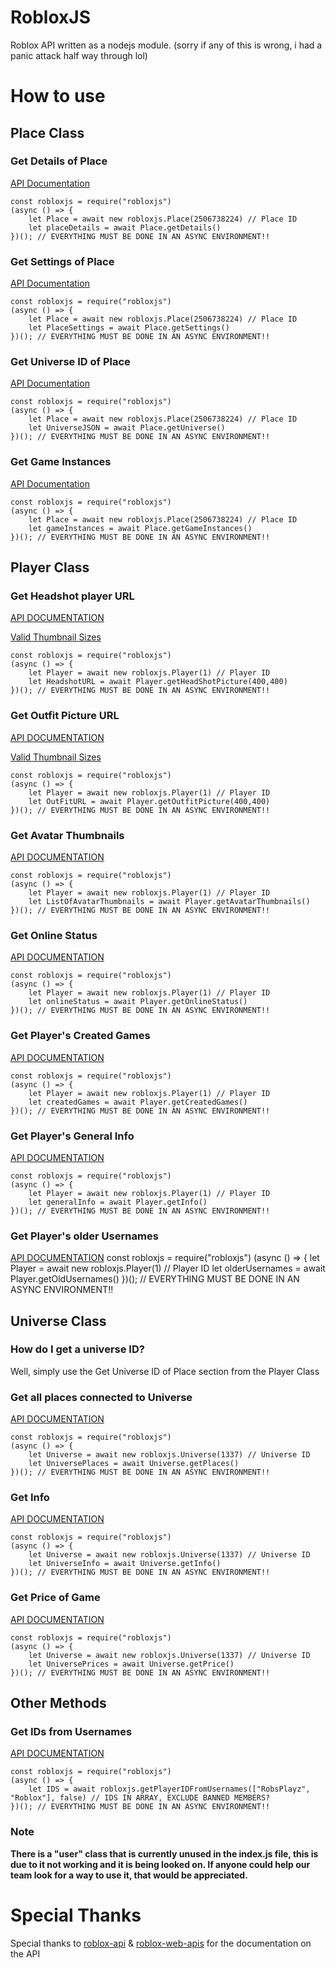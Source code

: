 # RobloxJS
Roblox API written as a nodejs module.
(sorry if any of this is wrong, i had a panic attack half way through lol)
# How to use

## Place Class

### Get Details of Place

<a href=https://github.com/S0ftwareUpd8/roblox-api#get-place-details>API Documentation</a>

    const robloxjs = require("robloxjs")
    (async () => {
        let Place = await new robloxjs.Place(2506738224) // Place ID
        let placeDetails = await Place.getDetails()
    })(); // EVERYTHING MUST BE DONE IN AN ASYNC ENVIRONMENT!!

### Get Settings of Place
<a href=https://github.com/S0ftwareUpd8/roblox-api#get-place-settings>API Documentation</a>

    const robloxjs = require("robloxjs")
    (async () => {
        let Place = await new robloxjs.Place(2506738224) // Place ID
        let PlaceSettings = await Place.getSettings()
    })(); // EVERYTHING MUST BE DONE IN AN ASYNC ENVIRONMENT!!

### Get Universe ID of Place
<a href=https://github.com/S0ftwareUpd8/roblox-api#get-universe-containing-place>API Documentation</a>

    const robloxjs = require("robloxjs")
    (async () => {
        let Place = await new robloxjs.Place(2506738224) // Place ID
        let UniverseJSON = await Place.getUniverse()
    })(); // EVERYTHING MUST BE DONE IN AN ASYNC ENVIRONMENT!!

### Get Game Instances
<a href=https://games.roblox.com/docs#!/GameInstances/get_v1_games_placeId_servers_serverType>API Documentation</a>

    const robloxjs = require("robloxjs")
    (async () => {
        let Place = await new robloxjs.Place(2506738224) // Place ID
        let gameInstances = await Place.getGameInstances()
    })(); // EVERYTHING MUST BE DONE IN AN ASYNC ENVIRONMENT!!

## Player Class

### Get Headshot player URL
<a href=https://github.com/matthewdean/roblox-web-apis#search-apis>API DOCUMENTATION</a>

<a href=https://github.com/matthewdean/roblox-web-apis#valid-thumbnail-sizes>Valid Thumbnail Sizes</a>


    const robloxjs = require("robloxjs")
    (async () => {
        let Player = await new robloxjs.Player(1) // Player ID
        let HeadshotURL = await Player.getHeadShotPicture(400,400)
    })(); // EVERYTHING MUST BE DONE IN AN ASYNC ENVIRONMENT!!


### Get Outfit Picture URL
<a href=https://github.com/matthewdean/roblox-web-apis#search-apis>API DOCUMENTATION</a>

<a href=https://github.com/matthewdean/roblox-web-apis#valid-thumbnail-sizes>Valid Thumbnail Sizes</a>


    const robloxjs = require("robloxjs")
    (async () => {
        let Player = await new robloxjs.Player(1) // Player ID
        let OutFitURL = await Player.getOutfitPicture(400,400)
    })(); // EVERYTHING MUST BE DONE IN AN ASYNC ENVIRONMENT!!

### Get Avatar Thumbnails
<a href=https://github.com/matthewdean/roblox-web-apis#search-apis>API DOCUMENTATION</a>

    const robloxjs = require("robloxjs")
    (async () => {
        let Player = await new robloxjs.Player(1) // Player ID
        let ListOfAvatarThumbnails = await Player.getAvatarThumbnails()
    })(); // EVERYTHING MUST BE DONE IN AN ASYNC ENVIRONMENT!!

### Get Online Status
<a href=https://github.com/S0ftwareUpd8/roblox-api#get-online-status-of-an-user>API DOCUMENTATION</a>

    const robloxjs = require("robloxjs")
    (async () => {
        let Player = await new robloxjs.Player(1) // Player ID
        let onlineStatus = await Player.getOnlineStatus()
    })(); // EVERYTHING MUST BE DONE IN AN ASYNC ENVIRONMENT!!

### Get Player's Created Games
<a href=https://github.com/matthewdean/roblox-web-apis#get-a-users-profile-games>API DOCUMENTATION</a>

    const robloxjs = require("robloxjs")
    (async () => {
        let Player = await new robloxjs.Player(1) // Player ID
        let createdGames = await Player.getCreatedGames()
    })(); // EVERYTHING MUST BE DONE IN AN ASYNC ENVIRONMENT!!

### Get Player's General Info
<a href=https://users.roblox.com/docs#!/Users/get_v1_users_userId>API DOCUMENTATION</a>

    const robloxjs = require("robloxjs")
    (async () => {
        let Player = await new robloxjs.Player(1) // Player ID
        let generalInfo = await Player.getInfo()
    })(); // EVERYTHING MUST BE DONE IN AN ASYNC ENVIRONMENT!!

### Get Player's older Usernames
<a href=https://users.roblox.com/docs#!/Users/get_v1_users_userId>API DOCUMENTATION</a>
    const robloxjs = require("robloxjs")
    (async () => {
        let Player = await new robloxjs.Player(1) // Player ID
        let olderUsernames = await Player.getOldUsernames()
    })(); // EVERYTHING MUST BE DONE IN AN ASYNC ENVIRONMENT!!


## Universe Class

### How do I get a universe ID?

Well, simply use the Get Universe ID of Place section from the Player Class

### Get all places connected to Universe
<a href=https://github.com/S0ftwareUpd8/roblox-api#get-places-in-an-universe>API DOCUMENTATION</a>

    const robloxjs = require("robloxjs")
    (async () => {
        let Universe = await new robloxjs.Universe(1337) // Universe ID
        let UniversePlaces = await Universe.getPlaces()
    })(); // EVERYTHING MUST BE DONE IN AN ASYNC ENVIRONMENT!!

### Get Info
<a href=https://github.com/S0ftwareUpd8/roblox-api#get-info-about-an-universe>API DOCUMENTATION</a>

    const robloxjs = require("robloxjs")
    (async () => {
        let Universe = await new robloxjs.Universe(1337) // Universe ID
        let UniverseInfo = await Universe.getInfo()
    })(); // EVERYTHING MUST BE DONE IN AN ASYNC ENVIRONMENT!!

### Get Price of Game
<a href=https://games.roblox.com/docs#!/Games/get_v1_games_games_product_info>API DOCUMENTATION</a>

    const robloxjs = require("robloxjs")
    (async () => {
        let Universe = await new robloxjs.Universe(1337) // Universe ID
        let UniversePrices = await Universe.getPrice()
    })(); // EVERYTHING MUST BE DONE IN AN ASYNC ENVIRONMENT!!

## Other Methods

### Get IDs from Usernames
<a href=https://users.roblox.com/docs#!/Users/post_v1_usernames_users>API DOCUMENTATION</a>

    const robloxjs = require("robloxjs")
    (async () => {
        let IDS = await robloxjs.getPlayerIDFromUsernames(["RobsPlayz", "Roblox"], false) // IDS IN ARRAY, EXCLUDE BANNED MEMBERS?
    })(); // EVERYTHING MUST BE DONE IN AN ASYNC ENVIRONMENT!!

### Note

**There is a "user" class that is currently unused in the index.js file, this is due to it not working and it is being looked on. If anyone could help our team look for a way to use it, that would be appreciated.**
# Special Thanks

Special thanks to <a href=https://github.com/S0ftwareUpd8/roblox-api>roblox-api</a> & <a href=https://github.com/matthewdean/roblox-web-apis>roblox-web-apis</a> for the documentation on the API
